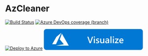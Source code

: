 # AzCleaner

[![Build Status](https://dev.azure.com/alexkhildev/AzCleaner/_apis/build/status/alexkhil.AzCleaner?branchName=main)](https://dev.azure.com/alexkhildev/AzCleaner/_build/latest?definitionId=5&branchName=main)
[![Azure DevOps coverage (branch)](https://img.shields.io/azure-devops/coverage/alexkhildev/AzCleaner/5/main)](https://dev.azure.com/alexkhildev/AzCleaner/_build/latest?definitionId=5&branchName=main)

[![Deploy to Azure](https://aka.ms/deploytoazurebutton)](https://portal.azure.com/#create/Microsoft.Template/uri/https%3A%2F%2Fraw.githubusercontent.com%2Falexkhil%2FAzCleaner%2Fmain%2Finfra%2Fazuredeploy.json)
[![Visualize](https://raw.githubusercontent.com/Azure/azure-quickstart-templates/master/1-CONTRIBUTION-GUIDE/images/visualizebutton.svg?sanitize=true)](http://armviz.io/#/?load=https%3A%2F%2Fraw.githubusercontent.com%2Falexkhil%2FAzCleaner%2Fmain%2Finfra%2Fazuredeploy.json)